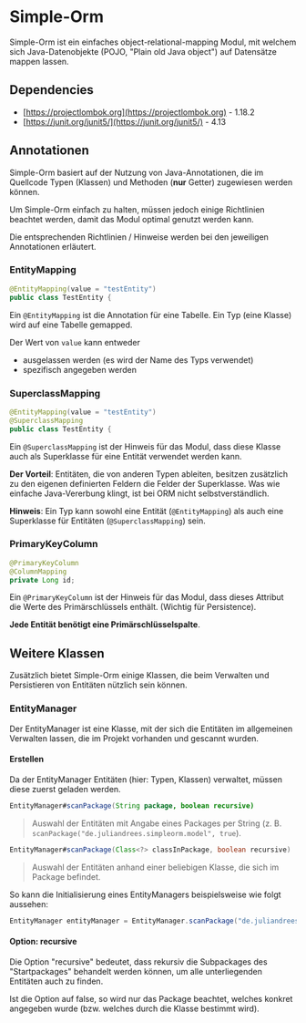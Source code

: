 # Simple-Orm
Simple-Orm ist ein einfaches object-relational-mapping Modul, mit welchem sich
Java-Datenobjekte (POJO, "Plain old Java object") auf Datensätze mappen lassen.

## Dependencies
- [https://projectlombok.org](https://projectlombok.org) - 1.18.2
- [https://junit.org/junit5/](https://junit.org/junit5/) - 4.13

## Annotationen
Simple-Orm basiert auf der Nutzung von Java-Annotationen,
die im Quellcode Typen (Klassen) und Methoden (**nur** Getter) zugewiesen werden können.

Um Simple-Orm einfach zu halten, müssen jedoch einige Richtlinien beachtet werden, damit das Modul
optimal genutzt werden kann.

Die entsprechenden Richtlinien / Hinweise werden bei den jeweiligen Annotationen erläutert.

### EntityMapping

``` java
@EntityMapping(value = "testEntity")
public class TestEntity {
```

Ein `@EntityMapping` ist die Annotation für eine Tabelle. Ein Typ (eine Klasse) wird
auf eine Tabelle gemapped.

Der Wert von `value` kann entweder
- ausgelassen werden (es wird der Name des Typs verwendet)
- spezifisch angegeben werden

### SuperclassMapping
``` java
@EntityMapping(value = "testEntity")
@SuperclassMapping
public class TestEntity {
```

Ein `@SuperclassMapping` ist der Hinweis für das Modul, dass diese Klasse
auch als Superklasse für eine Entität verwendet werden kann.

**Der Vorteil**: Entitäten, die von anderen Typen ableiten, besitzen zusätzlich
zu den eigenen definierten Feldern die Felder der Superklasse.
Was wie einfache Java-Vererbung klingt, ist bei ORM nicht selbstverständlich.

**Hinweis**: Ein Typ kann sowohl eine Entität (`@EntityMapping`) als auch eine Superklasse für Entitäten (`@SuperclassMapping`)
sein.

### PrimaryKeyColumn
``` java
@PrimaryKeyColumn
@ColumnMapping
private Long id;
```
Ein `@PrimaryKeyColumn` ist der Hinweis für das Modul, dass dieses
Attribut die Werte des Primärschlüssels enthält. (Wichtig für Persistence).

**Jede Entität benötigt eine Primärschlüsselspalte**.

## Weitere Klassen
Zusätzlich bietet Simple-Orm einige Klassen, die beim Verwalten und Persistieren von Entitäten 
nützlich sein können.

### EntityManager
Der EntityManager ist eine Klasse, mit der sich die Entitäten im allgemeinen Verwalten lassen,
die im Projekt vorhanden und gescannt wurden.

#### Erstellen
Da der EntityManager Entitäten (hier: Typen, Klassen) verwaltet, müssen diese zuerst geladen werden.

``` java
EntityManager#scanPackage(String package, boolean recursive)
```
>Auswahl der Entitäten mit Angabe eines Packages per String (z. B. `scanPackage("de.juliandrees.simpleorm.model", true`).

``` java
EntityManager#scanPackage(Class<?> classInPackage, boolean recursive)
```
> Auswahl der Entitäten anhand einer beliebigen Klasse, die sich im Package befindet.

So kann die Initialisierung eines EntityManagers beispielsweise wie folgt aussehen:

``` java
EntityManager entityManager = EntityManager.scanPackage("de.juliandrees.model", true);
```

#### Option: recursive
Die Option "recursive" bedeutet, dass rekursiv die Subpackages des "Startpackages" behandelt werden können,
um alle unterliegenden Entitäten auch zu finden. 

Ist die Option auf false, so wird nur das Package beachtet, welches konkret angegeben wurde (bzw. welches durch die Klasse bestimmt wird).